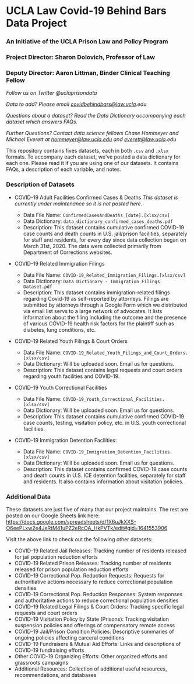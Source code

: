 # UCLA Law Covid-19 Behind Bars Data Project
### An Initiative of the UCLA Prison Law and Policy Program				
### Project Director: Sharon Dolovich, Professor of Law				
### Deputy Director: Aaron Littman, Binder Clinical Teaching Fellow				

_Follow us on Twitter @uclaprisondata_

_Data to add? Please email covidbehindbars@law.ucla.edu_		

_Questions about a dataset? Read the Data Dictionary accompanying each dataset which answers FAQs._

_Further Questions? Contact data science fellows Chase Hommeyer and Michael Everett at hommeyer@law.ucla.edu and everett@law.ucla.edu_


This repository contains fives datasets, each in both `.csv` and `.xlsx` formats. To accompany each dataset, we've posted a data dictionary for each one. Please read it if you are using one of our datasets. It contains FAQs, a description of each variable, and notes.

### Description of Datasets
* COVID-19 Adult Facilities Confirmed Cases & Deaths *This dataset is currently under maintenance so it is not posted here.*
   * Data File Name: `ConfirmedCasesAndDeaths_[date].[xlsx/csv]`
   * Data Dictionary: `data_dictionary_confirmed_cases_deaths.pdf`
   * Description: This dataset contains cumulative confirmed COVID-19 case counts and death counts in U.S. jail/prison facilities, separately for staff and residents, for every day since data collection began on March 31st, 2020. The data were collected primarily from Department of Corrections websites.

* COVID-19 Related Immigration Filings	
   * Data File Name: `COVID-19_Related_Immigration_Filings.[xlsx/csv]`
   * Data Dictionary: `Data Dictionary - Immigration Filings Dataset.pdf`
   * Description: This dataset contains immigration-related filings regarding Covid-19 as self-reported by attorneys. Filings are submitted by attorneys through a Google Form which we distributed via email list servs to a large network of advocates. It lists information about the filing including the outcome and the presence of various COVID-19 health risk factors for the plaintiff such as diabetes, lung conditions, etc.
   
* COVID-19 Related Youth Filings & Court Orders
   * Data File Name: `COVID-19_Related_Youth_Filings_and_Court_Orders.[xlsx/csv]`
   * Data Dictionary: Will be uploaded soon. Email us for questions.
   * Description: This dataset contains legal requests and court orders regarding youth facilities and COVID-19.
   
* COVID-19 Youth Correctional Facilities
   * Data File Name: `COVID-19_Youth_Correctional_Facilities.[xlsx/csv]`
   * Data Dictionary: Will be uploaded soon. Email us for questions.
   * Description: This dataset contains cumulative confirmed COVID-19 case counts, testing, visitation policy, etc. in U.S. youth correctional facilities.
   
* COVID-19 Immigration Detention Facilities: 	
   * Data File Name: `COVID-19_Immigration_Detention_Facilities.[xlsx/csv]`
   * Data Dictionary: Will be uploaded soon. Email us for questions.
   * Description: This dataset contains confirmed COVID-19 case counts and death counts in U.S. ICE detention facilities, separately for staff and residents. It also contains information about visitation policies.


### Additional Data
These datasets are just five of many that our project maintains. The rest are posted on our Google Sheets link here: https://docs.google.com/spreadsheets/d/1X6uJkXXS-O6eePLxw2e4JeRtM41uPZ2eRcOA_HkPVTk/edit#gid=1641553906

Visit the above link to check out the following other datasets:

* COVID-19 Related Jail Releases: Tracking number of residents released for jail population reduction efforts			
* COVID-19 Related Prison Releases: Tracking number of residents released for prison population reduction efforts			
* COVID-19 Correctional Pop. Reduction Requests: Requests for authoritiative actions necessary to reduce correctional population densities
* COVID-19 Correctional Pop. Reduction Responses: System responses and authoritative actions to reduce correctional population densities	
* COVID-19 Related Legal Filings & Court Orders: Tracking specific legal requests and court orders			
* COVID-19 Visitation Policy by State (Prisons): Tracking visitation suspension policies and offerings of compensatory remote access			
* COVID-19 Jail/Prison Condition Policies: Descriptive summaries of ongoing policies affecting carceral conditions			
* COVID-19 Fundraisers & Mutual Aid Efforts: Links and descriptions of COVID-19 fundraising efforts			
* Other COVID-19 Organizing Efforts: Other organized efforts and grassroots campaigns			
* Additional Resources: Collection of additional useful resources, recommendations, and databases			
